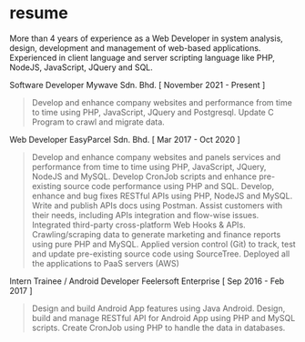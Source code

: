 # resume

More than 4 years of experience as a Web Developer in system analysis, design, development and management of web-based applications. 
Experienced in client language and server scripting language like PHP, NodeJS, JavaScript, JQuery and SQL.

Software Developer
Mywave Sdn. Bhd. [ November 2021 - Present ]
> Develop and enhance company websites and performance from time to time using PHP, JavaScript, JQuery and Postgresql. 
> Update C Program to crawl and migrate data.

Web Developer
EasyParcel Sdn. Bhd. [ Mar 2017 - Oct 2020 ]
> Develop and enhance company websites and panels services and performance from time to time using PHP, JavaScript, JQuery, NodeJS and MySQL. 
> Develop CronJob scripts and enhance pre-existing source code performance using PHP and SQL.
> Develop, enhance and bug fixes RESTful APIs using PHP, NodeJS and MySQL. Write and publish APIs docs using Postman. Assist customers with their needs, including APIs integration and flow-wise issues. 
> Integrated third-party cross-platform Web Hooks & APIs.
> Crawling/scraping data to generate marketing and finance reports using pure PHP and MySQL.
> Applied version control (Git) to track, test and update pre-existing source code using SourceTree.
> Deployed all the applications to PaaS servers (AWS)

Intern Trainee / Android Developer
Feelersoft Enterprise [ Sep 2016 - Feb 2017 ]	
> Design and build Android App features using Java Android.
> Design, build and manage RESTful API for Android App using PHP and MySQL scripts.
> Create CronJob using PHP to handle the data in databases.

